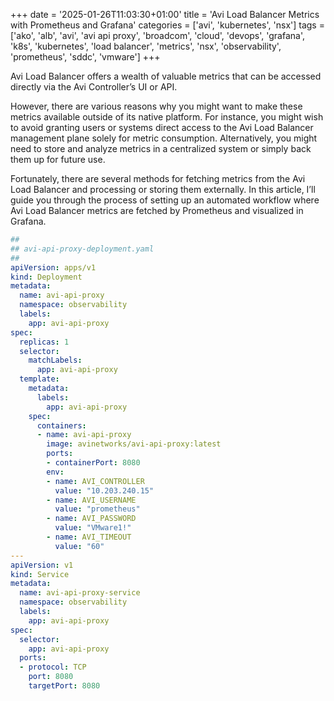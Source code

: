 +++
date = '2025-01-26T11:03:30+01:00'
title = 'Avi Load Balancer Metrics with Prometheus and Grafana'
categories = ['avi', 'kubernetes', 'nsx']
tags = ['ako', 'alb', 'avi', 'avi api proxy', 'broadcom', 'cloud', 'devops', 'grafana', 'k8s', 'kubernetes', 'load balancer', 'metrics', 'nsx', 'observability', 'prometheus', 'sddc', 'vmware']
+++

Avi Load Balancer offers a wealth of valuable metrics that can be accessed directly via the Avi Controller’s UI or API.

However, there are various reasons why you might want to make these metrics available outside of its native platform. For instance, you might wish to avoid granting users or systems direct access to the Avi Load Balancer management plane solely for metric consumption. Alternatively, you might need to store and analyze metrics in a centralized system or simply back them up for future use.

Fortunately, there are several methods for fetching metrics from the Avi Load Balancer and processing or storing them externally. In this article, I’ll guide you through the process of setting up an automated workflow where Avi Load Balancer metrics are fetched by Prometheus and visualized in Grafana.

```yaml
##
## avi-api-proxy-deployment.yaml
##
apiVersion: apps/v1
kind: Deployment
metadata:
  name: avi-api-proxy
  namespace: observability
  labels:
    app: avi-api-proxy
spec:
  replicas: 1
  selector:
    matchLabels:
      app: avi-api-proxy
  template:
    metadata:
      labels:
        app: avi-api-proxy
    spec:
      containers:
      - name: avi-api-proxy
        image: avinetworks/avi-api-proxy:latest
        ports:
        - containerPort: 8080
        env:
        - name: AVI_CONTROLLER
          value: "10.203.240.15"
        - name: AVI_USERNAME
          value: "prometheus"
        - name: AVI_PASSWORD
          value: "VMware1!"
        - name: AVI_TIMEOUT
          value: "60"
---
apiVersion: v1
kind: Service
metadata:
  name: avi-api-proxy-service
  namespace: observability
  labels:
    app: avi-api-proxy
spec:
  selector:
    app: avi-api-proxy
  ports:
  - protocol: TCP
    port: 8080
    targetPort: 8080
````

